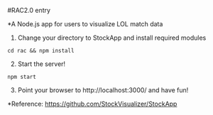 #RAC2.0 entry

*A Node.js app for users to visualize LOL match data

1) Change your directory to StockApp and install required modules

```
cd rac && npm install
```

2) Start the server!

```
npm start
```

3) Point your browser to http://localhost:3000/ and have fun!

*Reference: https://github.com/StockVisualizer/StockApp
